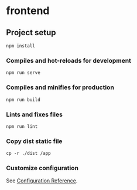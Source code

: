 # frontend

## Project setup
```
npm install
```

### Compiles and hot-reloads for development
```
npm run serve
```

### Compiles and minifies for production
```
npm run build
```

### Lints and fixes files
```
npm run lint
```

### Copy dist static file 
```
cp -r ./dist /app
```

### Customize configuration
See [Configuration Reference](https://cli.vuejs.org/config/).
